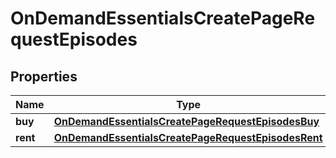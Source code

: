 

# OnDemandEssentialsCreatePageRequestEpisodes


## Properties

| Name | Type | Description | Notes |
|------------ | ------------- | ------------- | -------------|
|**buy** | [**OnDemandEssentialsCreatePageRequestEpisodesBuy**](OnDemandEssentialsCreatePageRequestEpisodesBuy.md) |  |  [optional] |
|**rent** | [**OnDemandEssentialsCreatePageRequestEpisodesRent**](OnDemandEssentialsCreatePageRequestEpisodesRent.md) |  |  [optional] |



